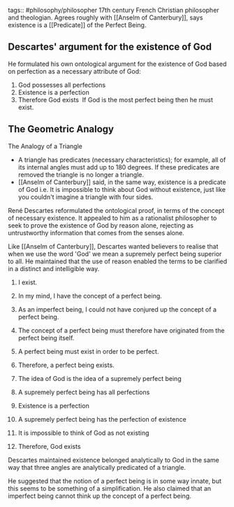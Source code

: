 tags:: #philosophy/philosopher 
17th century French Christian philosopher and theologian. Agrees roughly with [[Anselm of Canterbury]], says existence is a [[Predicate]] of the Perfect Being.

## Descartes' argument for the existence of God
He formulated his own ontological argument for the existence of God based on perfection as a necessary attribute of God: 
1.  God possesses all perfections 
2.  Existence is a perfection 
3.  Therefore God exists 
If God is the most perfect being then he must exist.

## The Geometric Analogy 
The Analogy of a Triangle 
-   A triangle has predicates (necessary characteristics); for example, all of its internal angles must add up to 180 degrees. If these predicates are removed the triangle is no longer a triangle.  
-   [[Anselm of Canterbury]] said, in the same way, existence is a predicate of God i.e. It is impossible to think about God without existence, just like you couldn't imagine a triangle with four sides.

René Descartes reformulated the ontological proof, in terms of the concept of necessary existence. It appealed to him as a rationalist philosopher to seek to prove the existence of God by reason alone, rejecting as untrustworthy information that comes from the senses alone. 

Like [[Anselm of Canterbury]], Descartes wanted believers to realise that when we use the word 'God' we mean a supremely perfect being superior to all. He maintained that the use of reason enabled the terms to be clarified in a distinct and intelligible way.

1.  I exist. 
2.  In my mind, I have the concept of a perfect being. 
3.  As an imperfect being, I could not have conjured up the concept of a perfect being. 
4.  The concept of a perfect being must therefore have originated from the perfect being itself. 
5.  A perfect being must exist in order to be perfect. 
6.  Therefore, a perfect being exists.

1.  The idea of God is the idea of a supremely perfect being 
2.  A supremely perfect being has all perfections 
3.  Existence is a perfection 
4.  A supremely perfect being has the perfection of existence 
5.  It is impossible to think of God as not existing 
6.  Therefore, God exists

Descartes maintained existence belonged analytically to God in the same way that three angles are analytically predicated of a triangle. 

He suggested that the notion of a perfect being is in some way innate, but this seems to be something of a simplification. He also claimed that an imperfect being cannot think up the concept of a perfect being.